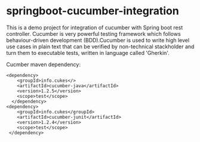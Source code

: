 # springboot-cucumber-integration
This is a demo project for integration of cucumber with Spring boot rest controller.
Cucumber is very powerful testing framework which follows behaviour-driven development (BDD).Cucumber is used to write high level use cases in plain text that can be verified by non-technical stackholder and turn them to executable tests, written in language called 'Gherkin'.

Cucmber maven dependency:

    <dependency>
        <groupId>info.cukes</>
        <artifactId>cucumber-java</artifactId>
        <version>1.2.5</version>
        <scope>test</scope>
      </dependency>
    <dependency>
        <groupId>info.cukes</groupId>
        <artifactId>cucumber-junit</artifactId>
        <version>1.2.4</version>
        <scope>test</scope>
     </dependency>
